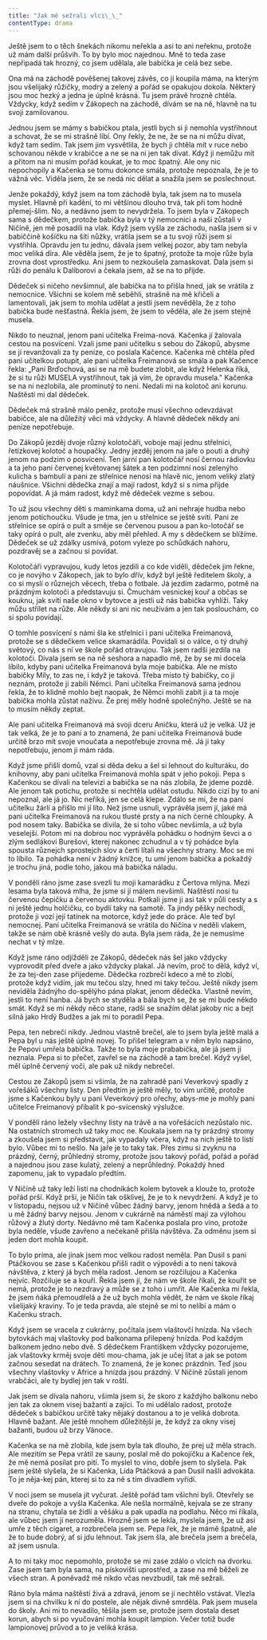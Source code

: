 ```yaml
---
title: "Jak mě sežrali vlci\_\_"
contentType: drama
---
```


<section>

Ještě jsem to o těch šnekách nikomu neřekla a asi to ani neřeknu, protože už mám další průšvih. To by bylo moc najednou. Mně to teda zase nepřipadá tak hrozný, co jsem udělala, ale babička je celá bez sebe.

Ona má na záchodě pověšenej takovej závěs, co jí koupila máma, na kterým jsou všelijaký růžičky, modrý a zelený a pořád se opakujou dokola. Některý jsou moc hezký a jedna je úplně krásná. Tu jsem právě hrozně chtěla. Vždycky, když sedím v Zákopech na záchodě, dívám se na ně, hlavně na tu svoji zamilovanou.

Jednou jsem se mámy s babičkou ptala, jestli bych si ji nemohla vystřihnout a schovat, že se mi strašně líbí. Ony řekly, že ne, že se na ni můžu dívat, když tam sedím. Tak jsem jim vysvětlila, že bych ji chtěla mít v ruce nebo schovanou někde v krabičce a ne se na ni jen tak dívat. Když ji nemůžu mít a přitom na ni musím pořád koukat, je to moc špatný. Ale ony nic nepochopily a Kačenka se tomu dokonce smála, protože nepoznala, že je to vážná věc. Viděla jsem, že se nedá nic dělat a snažila jsem se poslechnout.

Jenže pokaždý, když jsem na tom záchodě byla, tak jsem na to musela myslet. Hlavně při kadění, to mi většinou dlouho trvá, tak při tom hodně přemej-šlim. No, a nedávno jsem to nevydržela. To jsem byla v Zákopech sama s dědečkem, protože babička byla v tý nemocnici a naši zůstali v Ničíně, jen mě posadili na vlak. Když jsem vyšla ze záchodu, našla jsem si v babiččině košíčku na šití nůžky, vrátila jsem se a tu svoji růži jsem si vystřihla. Opravdu jen tu jednu, dávala jsem velkej pozor, aby tam nebyla moc veliká díra. Ale věděla jsem, že je to špatný, protože ta moje růže byla zrovna dost vprostředku. Ani jsem to nezkoušela zamaskovat. Dala jsem si růži do penálu k Daliborovi a čekala jsem, až se na to přijde.

Dědeček si ničeho nevšimnul, ale babička na to přišla hned, jak se vrátila z nemocnice. Všichni se kolem mě seběhli, strašně na mě křičeli a lamentovali, jak jsem to mohla udělat a jestli jsem nevěděla, že z toho babička bude nešťastná. Řekla jsem, že jsem to věděla, ale že jsem stejně musela.

Nikdo to neuznal, jenom pani učitelka Freima-nová. Kačenka jí žalovala cestou na posvícení. Vzali jsme pani učitelku s sebou do Zákopů, abysme se jí revanžovali za ty peníze, co poslala Kačence. Kačenka mě chtěla před pani učitelkou potupit, ale pani učitelka Freimanová se smála a pak Kačence řekla: „Paní Brďochová, asi se na mě budete zlobit, ale když Helenka říká, že si tu růži MUSELA vystřihnout, tak já vím, že opravdu musela." Kačenka se na ni nezlobila, ale prominutý to neni. Nedali mi na kolotoč ani korunu. Naštěstí mi dal dědeček.

Dědeček má strašně málo peněz, protože musí všechno odevzdávat babičce, ale na důležitý věci má vždycky. A hlavně dědeček někdy ani peníze nepotřebuje.

Do Zákopů jezděj dvoje různý kolotočáři, voboje mají jednu střelnici, řetízkovej kolotoč a houpačky. Jedny jezděj jenom na jaře o pouti a druhý jenom na podzim o posvícení. Ten jarní pan kolotočář nosí černou rádiovku a ta jeho pani červenej květovanej šátek a ten podzimní nosí zelenýho kulicha s bambulí a pani ze střelnice nenosí na hlavě nic, jenom veliký zlatý náušnice. Všichni dědečka znají a mají radost, když si s nima přijde popovídat. A já mám radost, když mě dědeček vezme s sebou.

To už jsou všechny děti s maminkama doma, už ani nehraje hudba nebo jenom potichoučku. Všude je tma, jen u střelnice se ještě svítí. Pani ze střelnice se opírá o pult a směje se červenou pusou a pan ko-lotočář se taky opírá o pult, ale zvenku, aby měl přehled. A my s dědečkem se blížíme. Dědeček se už zdálky usmívá, potom vyleze po schůdkách nahoru, pozdravěj se a začnou si povídat.

Kolotočáři vypravujou, kudy letos jezdili a co kde viděli, dědeček jim řekne, co je novýho v Zákopech, jak to bylo dřív, když byl ještě ředitelem školy, a co si myslí o různejch věcech, třeba o fotbale. Já jezdím zadarmo, potmě na prázdným kolotoči a představuju si. Čmuchám vesnickej kouř a občas se kouknu, jak svítí naše okno v bytovce a jestli už nás babička vyhlíží. Taky můžu střílet na růže. Ale někdy si ani nic neužívám a jen tak poslouchám, co si spolu povídají.

O tomhle posvícení s námi šla ke střelnici i pani učitelka Freimanová, protože se s dědečkem velice skamarádila. Povídali si o válce, o tý druhý světový, co nás s ní ve škole pořád otravujou. Tak jsem radši jezdila na kolotoči. Dívala jsem se na ně seshora a napadlo mě, že by se mi docela líbilo, kdyby pani učitelka Freimanová byla moje babička. Ale ne místo babičky Míly, to zas ne, i když je taková. Třeba místo tý babičky, co ji neznám, protože ji zabili Němci. Pani učitelka Freimanová sama jednou řekla, že to klidně mohlo bejt naopak, že Němci mohli zabít ji a ta moje babička mohla zůstat naživu. Že prej měly hodně společnýho. Ještě se na to musím někdy zeptat.

Ale pani učitelka Freimanová má svoji dceru Aničku, která už je velká. Už je tak velká, že je to pani a to znamená, že pani učitelka Freimanová bude určitě brzo mít svoje vnoučata a nepotřebuje zrovna mě. Já ji taky nepotřebuju, jenom ji mám ráda.

Když jsme přišli domů, vzal si děda deku a šel si lehnout do kulturáku, do knihovny, aby pani učitelka Freimanová mohla spát v jeho pokoji. Pepa s Kačenkou se dívali na televizi a babička se na nás zlobila, že jdeme pozdě. Ale jenom tak potichu, protože si nechtěla udělat ostudu. Nikdo cizí by to ani nepoznal, ale já jo. Nic neříká, jen se celá klepe. Zdálo se mi, že na pani učitelku žárlí a přišlo mi jí líto. Než jsme usnuli, vyprávěla jsem jí, jaké má pani učitelka Freimanová na rukou tlusté prsty a na nich černé chloupky. A pod nosem taky. Babička se divila, že si toho vůbec nevšimla, a už byla veselejší. Potom mi na dobrou noc vyprávěla pohádku o hodným ševci a o zlým sedlákovi Burešovi, kterej nakonec zchudnul a v tý pohádce byla spousta různejch sprostejch slov a čerti lítali na všechny strany. Moc se mi to líbilo. Ta pohádka není v žádný knížce, tu umí jenom babička a pokaždý je trochu jiná, podle toho, jakou má babička náladu.

V pondělí ráno jsme zase svezli tu moji kamarádku z Čertova mlýna. Mezi lesama byla taková mlha, že jsme si jí málem nevšimli. Naštěstí nosí tu červenou čepičku a červenou aktovku. Potkali jsme ji asi tak v půli cesty a s ní ještě jednu holčičku, co bydlí taky na samotě. Ta jindy pěšky nechodí, protože ji vozí její tatínek na motorce, když jede do práce. Ale teď byl nemocnej. Pani učitelka Freimanová se vrátila do Ničína v neděli vlakem, takže se nám obě krásně vešly do auta. Byla jsem ráda, že je nemusíme nechat v tý mlze.

Když jsme ráno odjížděli ze Zákopů, dědeček nás šel jako vždycky vyprovodit před dveře a jako vždycky plakal. Já nevím, proč to dělá, když ví, že za tej-den zase přijedeme. Dědečka rozbrečí kdeco a mě to zlobí, protože když vidím, jak mu tečou slzy, hned mi taky tečou. Ještě nikdy jsem neviděla žádnýho do-spělýho pána plakat, jenom dědečka. Vlastně nevím, jestli to není hanba. Já bych se styděla a bála bych se, že se mi bude někdo smát. Když se mi někdy něco stane, radši se snažím dělat jakoby nic a bejt silná jako Hrdý Budžes a jak mi to poradil Pepa.

Pepa, ten nebrečí nikdy. Jednou vlastně brečel, ale to jsem byla ještě malá a Pepa byl u nás ještě úplně novej. To přišel telegram a v něm bylo napsáno, že Pepovi umřela babička. Takže to byla moje prababička, ale já jsem ji neznala. Pepa si to přečet, zavřel se na záchodě a tam brečel. Když vyšel, měl úplně červený voči, ale pak už nikdy nebrečel.

Cestou ze Zákopů jsem si všimla, že na zahradě pani Veverkový spadly z vořešáků všechny listy. Den předtím je ještě měly, to vím určitě, protože jsme s Kačenkou byly u pani Veverkový pro ořechy, abys-me je mohly pani učitelce Freimanový přibalit k po-svícenský výslužce.

V pondělí ráno ležely všechny listy na trávě a na vořešácích nezůstalo nic. Na ostatních stromech už taky moc ne. Koukala jsem na ty prázdný stromy a zkoušela jsem si představit, jak vypadaly včera, když na nich ještě to listí bylo. Vůbec mi to nešlo. Na jaře je to taky tak. Přes zimu si zvyknu na prázdný, černý, průhledný stromy, protože jsou takový pořád, pořád a pořád a najednou jsou zase kulatý, zelený a neprůhledný. Pokaždý hned zapomenu, jak to vypadalo předtím.

V Ničíně už taky leží listí na chodníkách kolem bytovek a klouže to, protože pořád prší. Když prší, je Ničín tak ošklivej, že je to k nevydržení. A když je to v listopadu, nejsou už v Ničíně vůbec žádný barvy, jenom hnědá a šedá a to u mě žádný barvy nejsou. Jenom v cukrárně na náměstí mají za výlohou růžový a žlutý dorty. Nedávno mě tam Kačenka poslala pro víno, protože byla neděle, všude zavřeno a nečekaně přišla návštěva. Za odměnu jsem si jeden dort mohla koupit.

To bylo príma, ale jinak jsem moc velkou radost neměla. Pan Dusil s pani Ptáčkovou se zase s Kačenkou přišli radit o výpovědi a to není taková návštěva, z který já bych měla radost. Jenom se rozčilujou a Kačenka nejvíc. Rozčiluje se a kouří. Řekla jsem jí, že nám ve škole říkali, že kouřit se nemá, protože je to nezdravý a může se z toho i umřít. Ale Kačenka mi řekla, že jsem ňáká přemoudřelá a že už bych mohla vědět, že nám ve škole říkaj všelijaký kraviny. To je teda pravda, ale stejně se mi to nelíbí a mám o Kačenku strach.

Když jsem se vracela z cukrárny, počítala jsem vlaštovčí hnízda. Na všech bytovkách maj vlaštovky pod balkonama přilepený hnízda. Pod každým balkonem jedno nebo dvě. S dědečkem Františkem vždycky pozorujeme, jak vlaštovky krměj svoje děti mou-chama, jak je učej lítat a jak se potom začnou sesedat na drátech. To znamená, že je konec prázdnin. Teď jsou všechny vlaštovky v Africe a hnízda jsou prázdný. V Ničíně zůstali jenom vrabčáci, ale ty bydlej jen tak v roští.

Jak jsem se dívala nahoru, všimla jsem si, že skoro z každýho balkonu nebo jen tak za oknem visej bažanti a zajíci. To mi udělalo radost, protože dědeček s babičkou určitě taky nějaký dostanou a to je veliká dobrota. Hlavně bažant. Ale ještě mnohem důležitější je, že když za okny visej bažanti, budou už brzy Vánoce.

Kačenka se na mě zlobila, kde jsem byla tak dlouho, že prej už měla strach. Ale mezitím se Pepa vrátil ze sauny, poslal mě do pokojíčku a Kačence řek, že mě nemá posílat pro pití. To myslel to víno, dobře jsem to slyšela. Pak jsem ještě slyšela, že si Kačenka, Lída Ptáčková a pan Dusil našli advokáta. To je něja-kej pán, kterej si to za ně s tím divadlem vyřídí.

V noci jsem se musela jít vyčurat. Ještě pořád tam všichni byli. Otevřely se dveře do pokoje a vyšla Kačenka. Ale nešla normálně, kejvala se ze strany na stranu, chytala se židlí a věšáku a pak upadla na podlahu. Něco mi říkala, ale vůbec jsem jí nerozuměla. Hrozně jsem se lekla, myslela jsem, že už asi umře z těch cigaret, a rozbrečela jsem se. Pepa řek, že je mámě špatně, ale že to bude dobrý, ať si jdu lehnout. Tak jsem šla, ale brečela jsem a brečela, až jsem usnula.

A to mi taky moc nepomohlo, protože se mi zase zdálo o vlcích na dvorku. Zase jsem tam byla sama, na pískovišti uprostřed, a zase na mě běželi ze všech stran. A poněvadž mě nikdo včas nevzbudil, tak mě sežrali.

Ráno byla máma naštěstí živá a zdravá, jenom se jí nechtělo vstávat. Vlezla jsem si na chvilku k ní do postele, ale nějak divně smrděla. Pak jsem musela do školy. Ani mi to nevadilo, těšila jsem se, protože jsem dostala deset korun, abych si po vyučování mohla koupit lampion. Večer totiž bude lampionovej průvod a to je veliká krása.

</section>
